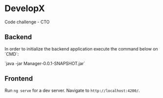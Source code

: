 # DevelopX
Code challenge - CTO 
## Backend 
<p> In order to initialize the backend application execute the command below on `CMD`: 
<p> `java -jar Manager-0.0.1-SNAPSHOT.jar`

## Frontend
Run `ng serve` for a dev server. Navigate to `http://localhost:4200/`.
